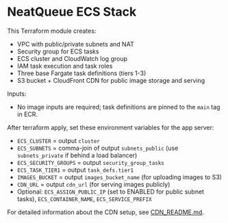 # NeatQueue ECS Stack

This Terraform module creates:
- VPC with public/private subnets and NAT
- Security group for ECS tasks
- ECS cluster and CloudWatch log group
- IAM task execution and task roles
- Three base Fargate task definitions (tiers 1-3)
- S3 bucket + CloudFront CDN for public image storage and serving

Inputs:
- No image inputs are required; task definitions are pinned to the `main` tag in ECR.

After terraform apply, set these environment variables for the app server:
- `ECS_CLUSTER` = output `cluster`
- `ECS_SUBNETS` = comma-join of output `subnets_public` (use `subnets_private` if behind a load balancer)
- `ECS_SECURITY_GROUPS` = output `security_group_tasks`
- `ECS_TASK_TIER1` = output `task_defs.tier1`
- `IMAGES_BUCKET` = output `images_bucket_name` (for uploading images to S3)
- `CDN_URL` = output `cdn_url` (for serving images publicly)
- Optional: `ECS_ASSIGN_PUBLIC_IP` (set to ENABLED for public subnet tasks), `ECS_CONTAINER_NAME`, `ECS_SERVICE_PREFIX`

For detailed information about the CDN setup, see [CDN_README.md](CDN_README.md).


